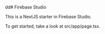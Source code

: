 dd# Firebase Studio

This is a NextJS starter in Firebase Studio.

To get started, take a look at src/app/page.tsx.
